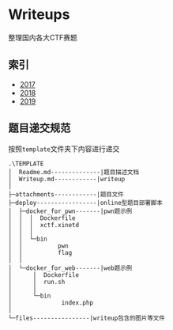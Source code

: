 # Writeups

整理国内各大CTF赛题

## 索引

- [2017](./2017)
- [2018](./2018)
- [2019](./2019)

## 题目递交规范

按照`template`文件夹下内容进行递交

```shell
.\TEMPLATE
│  Readme.md--------------|题目描述文档
│  Writeup.md------------|writeup
│
├─attachments------------|题目文件
├─deploy-----------------|online型题目部署脚本
│  ├─docker_for_pwn-------|pwn题示例
│  │  │  Dockerfile
│  │  │  xctf.xinetd
│  │  │
│  │  └─bin
│  │          pwn
│  │          flag
│  │
│  └─docker_for_web-------|web题示例
│      │  Dockerfile
│      │  run.sh
│      │
│      └─bin
│              index.php
│
└─files----------------|writeup包含的图片等文件

```



